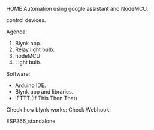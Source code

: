 HOME Automation using google assistant and NodeMCU.

control devices.

Agenda:
1. Blynk app.
2. Relay light bulb.
3. nodeMCU
4. Light bulb.

Software:
- Arduino IDE.
- Blynk app and libraries.
- IFTTT.(If This Then That)

Check how blynk works:
Check Webhook: 

ESP266_standalone
